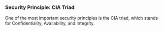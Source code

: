 ### Security Principle: CIA Triad

One of the most important security principles is the CIA triad, which stands for Confidentiality, Availability, and Integrity.